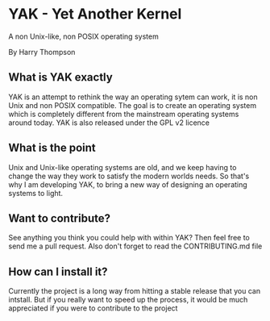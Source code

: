 # YAK - Yet Another Kernel
A non Unix-like, non POSIX operating system

By Harry Thompson

## What is YAK exactly
YAK is an attempt to rethink the way an operating sytem can work, it is non Unix and non POSIX compatible. The goal is to create an operating system which is completely different from the mainstream operating systems around today. YAK is also released under the GPL v2 licence

## What is the point
Unix and Unix-like operating systems are old, and we keep having to change the way they work to satisfy the modern worlds needs.
So that's why I am developing YAK, to bring a new way of designing an operating systems to light.

## Want to contribute?
See anything you think you could help with within YAK? Then feel free to send me a pull request. Also don't forget to read the CONTRIBUTING.md file

## How can I install it?
Currently the project is a long way from hitting a stable release that you can intstall. But if you really want to speed up the process, it would be much appreciated if you were to contribute to the project  
